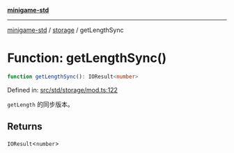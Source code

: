 [**minigame-std**](../../../README.md)

***

[minigame-std](../../../README.md) / [storage](../README.md) / getLengthSync

# Function: getLengthSync()

```ts
function getLengthSync(): IOResult<number>
```

Defined in: [src/std/storage/mod.ts:122](https://github.com/JiangJie/minigame-std/blob/ff3594872b1efbdbc13aabe99588385e855b50dc/src/std/storage/mod.ts#L122)

`getLength` 的同步版本。

## Returns

`IOResult`\<`number`\>
